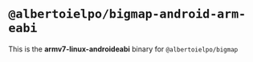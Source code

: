 # `@albertoielpo/bigmap-android-arm-eabi`

This is the **armv7-linux-androideabi** binary for `@albertoielpo/bigmap`
